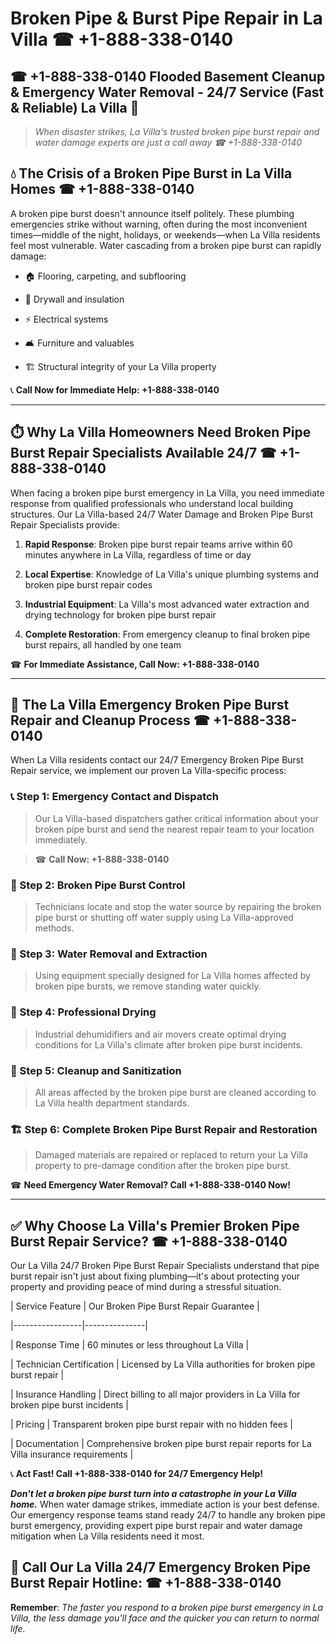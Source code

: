 # Broken Pipe & Burst Pipe Repair in La Villa ☎ +1-888-338-0140  
## ☎ +1-888-338-0140 Flooded Basement Cleanup & Emergency Water Removal - 24/7 Service (Fast & Reliable) La Villa 🚨  

> *When disaster strikes, La Villa's trusted broken pipe burst repair and water damage experts are just a call away ☎ +1-888-338-0140*  

## 💧 The Crisis of a Broken Pipe Burst in La Villa Homes ☎ +1-888-338-0140  

A broken pipe burst doesn't announce itself politely. These plumbing emergencies strike without warning, often during the most inconvenient times—middle of the night, holidays, or weekends—when La Villa residents feel most vulnerable. Water cascading from a broken pipe burst can rapidly damage:  

* 🏠 Flooring, carpeting, and subflooring  
* 🧱 Drywall and insulation  
* ⚡ Electrical systems  
* 🛋️ Furniture and valuables  
* 🏗️ Structural integrity of your La Villa property  

📞 **Call Now for Immediate Help: +1-888-338-0140**  

---  

## ⏱️ Why La Villa Homeowners Need Broken Pipe Burst Repair Specialists Available 24/7 ☎ +1-888-338-0140  

When facing a broken pipe burst emergency in La Villa, you need immediate response from qualified professionals who understand local building structures. Our La Villa-based 24/7 Water Damage and Broken Pipe Burst Repair Specialists provide:  

1. **Rapid Response**: Broken pipe burst repair teams arrive within 60 minutes anywhere in La Villa, regardless of time or day  
2. **Local Expertise**: Knowledge of La Villa's unique plumbing systems and broken pipe burst repair codes  
3. **Industrial Equipment**: La Villa's most advanced water extraction and drying technology for broken pipe burst repair  
4. **Complete Restoration**: From emergency cleanup to final broken pipe burst repairs, all handled by one team  

☎ **For Immediate Assistance, Call Now: +1-888-338-0140**  

---  

## 🔧 The La Villa Emergency Broken Pipe Burst Repair and Cleanup Process ☎ +1-888-338-0140  

When La Villa residents contact our 24/7 Emergency Broken Pipe Burst Repair service, we implement our proven La Villa-specific process:  

### 📞 Step 1: Emergency Contact and Dispatch  
> Our La Villa-based dispatchers gather critical information about your broken pipe burst and send the nearest repair team to your location immediately.  
> ☎ **Call Now: +1-888-338-0140**  

### 🚿 Step 2: Broken Pipe Burst Control  
> Technicians locate and stop the water source by repairing the broken pipe burst or shutting off water supply using La Villa-approved methods.  

### 🌊 Step 3: Water Removal and Extraction  
> Using equipment specially designed for La Villa homes affected by broken pipe bursts, we remove standing water quickly.  

### 💨 Step 4: Professional Drying  
> Industrial dehumidifiers and air movers create optimal drying conditions for La Villa's climate after broken pipe burst incidents.  

### 🧼 Step 5: Cleanup and Sanitization  
> All areas affected by the broken pipe burst are cleaned according to La Villa health department standards.  

### 🏗️ Step 6: Complete Broken Pipe Burst Repair and Restoration  
> Damaged materials are repaired or replaced to return your La Villa property to pre-damage condition after the broken pipe burst.  

☎ **Need Emergency Water Removal? Call +1-888-338-0140 Now!**  

---  

## ✅ Why Choose La Villa's Premier Broken Pipe Burst Repair Service? ☎ +1-888-338-0140  

Our La Villa 24/7 Broken Pipe Burst Repair Specialists understand that pipe burst repair isn't just about fixing plumbing—it's about protecting your property and providing peace of mind during a stressful situation.  

| Service Feature | Our Broken Pipe Burst Repair Guarantee |  
|-----------------|---------------|  
| Response Time | 60 minutes or less throughout La Villa |  
| Technician Certification | Licensed by La Villa authorities for broken pipe burst repair |  
| Insurance Handling | Direct billing to all major providers in La Villa for broken pipe burst incidents |  
| Pricing | Transparent broken pipe burst repair with no hidden fees |  
| Documentation | Comprehensive broken pipe burst repair reports for La Villa insurance requirements |  

📞 **Act Fast! Call +1-888-338-0140 for 24/7 Emergency Help!**  

***Don't let a broken pipe burst turn into a catastrophe in your La Villa home.*** When water damage strikes, immediate action is your best defense. Our emergency response teams stand ready 24/7 to handle any broken pipe burst emergency, providing expert pipe burst repair and water damage mitigation when La Villa residents need it most.  

## 📱 Call Our La Villa 24/7 Emergency Broken Pipe Burst Repair Hotline: ☎ +1-888-338-0140  

**Remember**: *The faster you respond to a broken pipe burst emergency in La Villa, the less damage you'll face and the quicker you can return to normal life.*